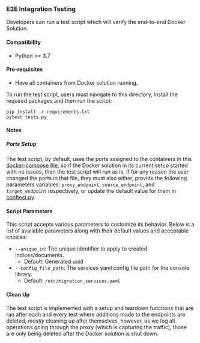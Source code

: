 ### E2E Integration Testing
Developers can run a test script which will verify the end-to-end Docker Solution.

#### Compatibility
* Python >= 3.7

#### Pre-requisites

* Have all containers from Docker solution running.

To run the test script, users must navigate to this directory,
install the required packages and then run the script:

```
pip install -r requirements.txt
pytest tests.py
```

#### Notes

##### Ports Setup
The test script, by default, uses the ports assigned to the containers in this
[docker-compose file](../../../docker-compose.yml), so if the Docker solution in
its current setup started with no issues, then the test script will run as is. If for any reason
the user changed the ports in that file, they must also either, provide the following parameters variables:
`proxy_endpoint`, `source_endpoint`, and `target_endpoint` respectively, or update the default value
 for them in [conftest.py](integ_test/conftest.py).


#### Script Parameters

This script accepts various parameters to customize its behavior. Below is a list of available parameters along with their default values and acceptable choices:

- `--unique_id`: The unique identifier to apply to created indices/documents.
    - Default: Generated uuid
- `--config_file_path`: The services yaml config file path for the console library.
    - Default: `/etc/migration_services.yaml`


#### Clean Up
The test script is implemented with a setup and teardown functions that are ran after
each and every test where additions made to the endpoints are deleted, *mostly* cleaning up after themselves, however,
as we log all operations going through the proxy (which is capturing the traffic), those are only being
deleted after the Docker solution is shut down.
